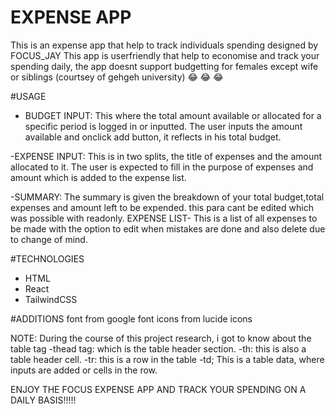 # EXPENSE APP
This is an expense app that help to track individuals spending 
designed by FOCUS_JAY
This app is userfriendly that help to economise and track your spending daily, the app doesnt support budgetting for females except wife or siblings (courtsey of gehgeh university) 😂 😂 😂 

#USAGE
- BUDGET INPUT: This where the total amount available or allocated for a specific period is logged in or inputted. The user inputs the amount available and onclick add button, it reflects in his total budget.
  
-EXPENSE INPUT: This is in two splits, the title of expenses and the amount allocated to it. The user is expected to fill in the purpose of expenses and amount which is added to the expense list.

-SUMMARY: The summary is given the breakdown of your total budget,total expenses and amount left to be expended. this para cant be edited which was possible with  readonly.
EXPENSE LIST- This is a list of all expenses to be made with the option to edit when mistakes are done and also delete due to change of mind.

#TECHNOLOGIES
- HTML
- React
- TailwindCSS
  
#ADDITIONS
font from google font
icons from lucide icons

NOTE: During the course of this project research, i got to know about the 
table tag
-thead tag: which is the table header section.
-th: this is also a table header cell.
-tr: this is a row in the table
-td; This is a table data, where inputs are added or cells in the row.


ENJOY THE FOCUS EXPENSE APP AND TRACK YOUR SPENDING ON A DAILY BASIS!!!!!
